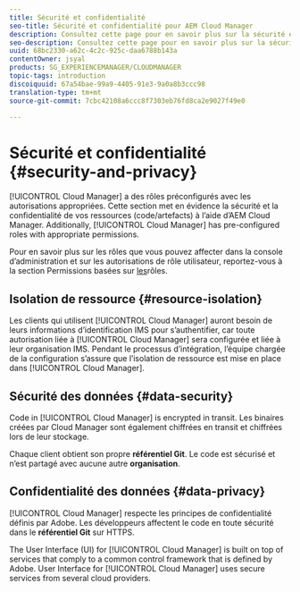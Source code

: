 ```yaml
---
title: Sécurité et confidentialité
seo-title: Sécurité et confidentialité pour AEM Cloud Manager
description: Consultez cette page pour en savoir plus sur la sécurité et la confidentialité de vos ressources (code/artefacts).
seo-description: Consultez cette page pour en savoir plus sur la sécurité et la confidentialité de vos ressources (code/artefacts) grâce à AEM Cloud Manager.
uuid: 68bc2330-a62c-4c2c-925c-daa6788b143a
contentOwner: jsyal
products: SG_EXPERIENCEMANAGER/CLOUDMANAGER
topic-tags: introduction
discoiquuid: 67a54bae-99a9-4405-91e3-9a0a8b3ccc98
translation-type: tm+mt
source-git-commit: 7cbc42108a6ccc8f7303eb76fd8ca2e9027f49e0

---
```



# Sécurité et confidentialité {#security-and-privacy}

[!UICONTROL Cloud Manager] a des rôles préconfigurés avec les autorisations appropriées. Cette section met en évidence la sécurité et la confidentialité de vos ressources (code/artefacts) à l’aide d’AEM Cloud Manager. Additionally, [!UICONTROL Cloud Manager] has pre-configured roles with appropriate permissions.

Pour en savoir plus sur les rôles que vous pouvez affecter dans la console d’administration et sur les autorisations de rôle utilisateur, reportez-vous à la section Permissions basées sur [les](/help/using/role-based-permissions.md)rôles.


## Isolation de ressource {#resource-isolation}

Les clients qui utilisent [!UICONTROL Cloud Manager] auront besoin de leurs informations d’identification IMS pour s’authentifier, car toute autorisation liée à [!UICONTROL Cloud Manager] sera configurée et liée à leur organisation IMS. Pendant le processus d’intégration, l’équipe chargée de la configuration s’assure que l’isolation de ressource est mise en place dans [!UICONTROL Cloud Manager].

## Sécurité des données {#data-security}

Code in [!UICONTROL Cloud Manager] is encrypted in transit. Les binaires créées par Cloud Manager sont également chiffrées en transit et chiffrées lors de leur stockage.

Chaque client obtient son propre **référentiel Git**. Le code est sécurisé et n’est partagé avec aucune autre **organisation**.

## Confidentialité des données {#data-privacy}

[!UICONTROL Cloud Manager] respecte les principes de confidentialité définis par Adobe. Les développeurs affectent le code en toute sécurité dans le **référentiel Git** sur HTTPS.

The User Interface (UI) for [!UICONTROL Cloud Manager]  is built on top of services that comply to a common control framework that is defined by Adobe. User Interface for [!UICONTROL Cloud Manager] uses secure services from several cloud providers.
